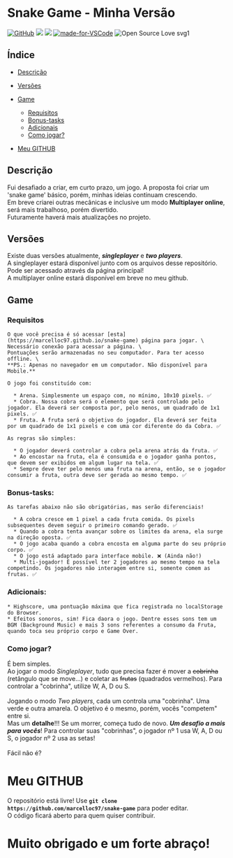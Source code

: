 # Snake Game - Minha Versão

  [![GitHub](https://img.shields.io/github/license/mashape/apistatus.svg)](https://github.com/marcelloc97/snake-game/blob/master/LICENSE)
  ![](https://img.shields.io/badge/version-v1.0-red)
  ![](https://img.shields.io/badge/languages-3-blue)
  [![made-for-VSCode](https://img.shields.io/badge/Made%20for-VSCode-1f425f.svg)](https://code.visualstudio.com/)
  ![Open Source Love svg1](https://badges.frapsoft.com/os/v1/open-source.svg?v=103)

  ## Índice

  - [Descrição](#descrição)
  - [Versões](#versões)
  - [Game](#game)
    - [Requisitos](#requisitos)
    - [Bonus-tasks](#bonus-tasks)
    - [Adicionais](#adicionais)
    - [Como jogar?](#como-jogar)
  
  - [Meu GITHUB](#meu-github)

  ## Descrição
  Fui desafiado a criar, em curto prazo, um jogo. A proposta foi criar um 'snake game' básico, porém, minhas ideias continuam crescendo. \
  Em breve criarei outras mecânicas e inclusive um modo **Multiplayer online**, será mais trabalhoso, porém divertido. \
  Futuramente haverá mais atualizações no projeto.

  ## Versões
  Existe duas versões atualmente, ***singleplayer*** e ***two players***. \
  A singleplayer estará disponível junto com os arquivos desse repositório. Pode ser acessado através da página principal! \
  A multiplayer online estará disponível em breve no meu github.

  ## Game

  ### Requisitos

    O que você precisa é só acessar [esta](https://marcelloc97.github.io/snake-game) página para jogar. \
    Necessário conexão para acessar a página. \
    Pontuações serão armazenadas no seu computador. Para ter acesso offline. \
    **PS.: Apenas no navegador em um computador. Não disponível para Mobile.**

    O jogo foi constituído com:
  
      * Arena. Simplesmente um espaço com, no mínimo, 10x10 pixels. ✅
      * Cobra. Nossa cobra será o elemento que será controlado pelo jogador. Ela deverá ser composta por, pelo menos, um quadrado de 1x1 pixels. ✅
      * Fruta. A fruta será o objetivo do jogador. Ela deverá ser feita por um quadrado de 1x1 pixels e com uma cor diferente do da Cobra. ✅

    As regras são simples:
    
      * O jogador deverá controlar a cobra pela arena atrás da fruta. ✅
      * Ao encostar na fruta, ela é consumida e o jogador ganha pontos, que devem ser exibidos em algum lugar na tela. ✅
      * Sempre deve ter pelo menos uma fruta na arena, então, se o jogador consumir a fruta, outra deve ser gerada ao mesmo tempo. ✅

  ### Bonus-tasks:
  
    As tarefas abaixo não são obrigatórias, mas serão diferenciais!

      * A cobra cresce em 1 pixel a cada fruta comida. Os pixels subsequentes devem seguir o primeiro comando gerado. ✅
      * Quando a cobra tenta avançar sobre os limites da arena, ela surge na direção oposta. ✅
      * O jogo acaba quando a cobra encosta em alguma parte do seu próprio corpo. ✅
      * O jogo está adaptado para interface mobile. ❌ (Ainda não!)
      * Multi-jogador! É possível ter 2 jogadores ao mesmo tempo na tela competindo. Os jogadores não interagem entre si, somente comem as frutas. ✅

  ### Adicionais:
    * Highscore, uma pontuação máxima que fica registrada no localStorage do Browser.
    * Efeitos sonoros, sim! Fica daora o jogo. Dentre esses sons tem um BGM (Background Music) e mais 3 sons referentes a consumo da Fruta, quando toca seu próprio corpo e Game Over.

  ### Como jogar?
  É bem simples. \
  Ao jogar o modo *Singleplayer*, tudo que precisa fazer é mover a ~~cobrinha~~ (retângulo que se move...) e coletar as ~~frutas~~ (quadrados vermelhos). Para controlar a "cobrinha", utilize W, A, D ou S. \
  \
  Jogando o modo *Two players*, cada um controla uma "cobrinha". Uma verde e outra amarela. O objetivo é o mesmo, porém, vocês "competem" entre si. \
  Mas um **detalhe**!!! Se um morrer, começa tudo de novo. ***Um desafio a mais para vocês***! Para controlar suas "cobrinhas", o jogador nº 1 usa W, A, D ou S, o jogador nº 2 usa as setas! \
  \
  Fácil não é?



# Meu GITHUB
  O repositório está livre! Use **``git clone https://github.com/marcelloc97/snake-game``** para poder editar. \
  O código ficará aberto para quem quiser contribuir.


# Muito obrigado e um forte abraço!